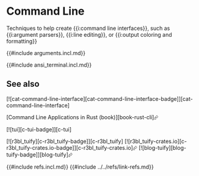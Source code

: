 # Command Line

Techniques to help create {{i:command line interfaces}}, such as {{i:argument parsers}}, {{i:line editing}}, or {{i:output coloring and formatting}}

{{#include arguments.incl.md}}

{{#include ansi_terminal.incl.md}}

## See also

[![cat-command-line-interface][cat-command-line-interface-badge]][cat-command-line-interface]

[Command Line Applications in Rust (book)][book-rust-cli]⮳

[![tui][c-tui-badge]][c-tui]

[![r3bl_tuify][c-r3bl_tuify-badge]][c-r3bl_tuify]  [![r3bl_tuify-crates.io][c-r3bl_tuify-crates.io-badge]][c-r3bl_tuify-crates.io]⮳  [![blog-tuify][blog-tuify-badge]][blog-tuify]⮳

{{#include refs.incl.md}}
{{#include ../../refs/link-refs.md}}
